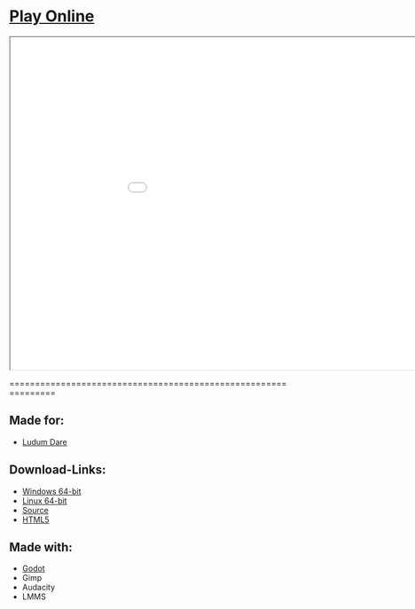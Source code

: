 # [Play Online]("LanceKnight.html")

<iframe src="./LanceKnight.html" width="1024" height="600">
</iframe>

===============================================================

## Made for:
* [Ludum Dare]("https://ldjam.com/")

## Download-Links:
* [Windows 64-bit](./Packaged/LanceKnight_Windows64.exe)
* [Linux 64-bit](./Packaged/LanceKnight_Linux64)
* [Source](./Packaged/Source.zip)
* [HTML5](./Packaged/HTML5.zip)

## Made with:
* [Godot]("https://godotengine.org/")
* Gimp
* Audacity
* LMMS
